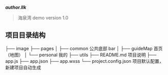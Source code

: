 ***author.llk***

> 海泉湾 demo version 1.0

## 项目目录结构

├── image
├── pages
│   ├── common 公共底部 bar
│   ├── guideMap 首页（地图）
│   └── personal 我的
├── utils
├── README.md 项目说明
├── app.js
├── app.json
├── app.wxss
└── project.config.json 项目默认配置，新建项目自动生成
